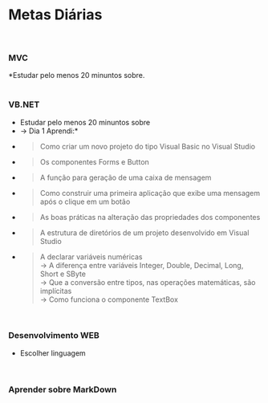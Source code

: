 # Metas Diárias
<br />

### MVC

*Estudar pelo menos 20 minuntos sobre.
<br />
<br />

### VB.NET

* Estudar pelo menos 20 minuntos sobre <br />
* -> Dia 1 Aprendi:*<br />
- > Como criar um novo projeto do tipo Visual Basic no Visual Studio<br />
- > Os componentes Forms e Button<br />
- > A função para geração de uma caixa de mensagem<br />
- > Como construir uma primeira aplicação que exibe uma mensagem após o clique em um botão<br />
- > As boas práticas na alteração das propriedades dos componentes<br />
- > A estrutura de diretórios de um projeto desenvolvido em Visual Studio<br />
- > A declarar variáveis numéricas<br />
-> A diferença entre variáveis Integer, Double, Decimal, Long, Short e SByte<br />
-> Que a conversão entre tipos, nas operações matemáticas, são implícitas<br />
-> Como funciona o componente TextBox<br />

<br />

### Desenvolvimento WEB

* Escolher linguagem
<br />

### Aprender sobre MarkDown


